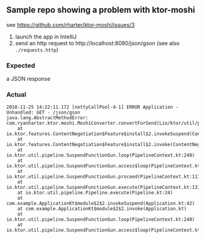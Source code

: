 ## Sample repo showing a problem with ktor-moshi

see https://github.com/rharter/ktor-moshi/issues/3

1. launch the app in IntelliJ
2. send an http request to http://localhost:8080/json/gson 
   (see also `./requests.http`)

### Expected

a JSON response

### Actual

```
2018-11-25 14:22:11.172 [nettyCallPool-4-1] ERROR Application - Unhandled: GET - /json/gson
java.lang.AbstractMethodError: com.ryanharter.ktor.moshi.MoshiConverter.convertForSend(Lio/ktor/util/pipeline/PipelineContext;Lio/ktor/http/ContentType;Ljava/lang/Object;Lkotlin/coroutines/Continuation;)Ljava/lang/Object;
	at io.ktor.features.ContentNegotiation$Feature$install$2.invokeSuspend(ContentNegotiation.kt:82)
	at io.ktor.features.ContentNegotiation$Feature$install$2.invoke(ContentNegotiation.kt)
	at io.ktor.util.pipeline.SuspendFunctionGun.loop(PipelineContext.kt:248)
	at io.ktor.util.pipeline.SuspendFunctionGun.access$loop(PipelineContext.kt:63)
	at io.ktor.util.pipeline.SuspendFunctionGun.proceed(PipelineContext.kt:111)
	at io.ktor.util.pipeline.SuspendFunctionGun.execute(PipelineContext.kt:131)
	at io.ktor.util.pipeline.Pipeline.execute(Pipeline.kt:24)
	at com.example.ApplicationKt$module$2$2.invokeSuspend(Application.kt:42)
	at com.example.ApplicationKt$module$2$2.invoke(Application.kt)
	at io.ktor.util.pipeline.SuspendFunctionGun.loop(PipelineContext.kt:248)
	at io.ktor.util.pipeline.SuspendFunctionGun.access$loop(PipelineContext.kt:63)
```
